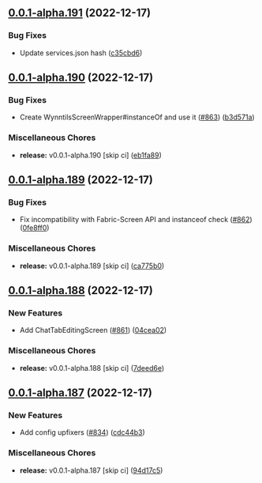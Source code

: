 ## [0.0.1-alpha.191](https://github.com/Wynntils/Artemis/compare/v0.0.1-alpha.190...v0.0.1-alpha.191) (2022-12-17)


### Bug Fixes

* Update services.json hash ([c35cbd6](https://github.com/Wynntils/Artemis/commit/c35cbd66a64e88654a3b65b733b06e49182ede1a))

## [0.0.1-alpha.190](https://github.com/Wynntils/Artemis/compare/v0.0.1-alpha.189...v0.0.1-alpha.190) (2022-12-17)


### Bug Fixes

* Create WynntilsScreenWrapper#instanceOf and use it ([#863](https://github.com/Wynntils/Artemis/issues/863)) ([b3d571a](https://github.com/Wynntils/Artemis/commit/b3d571a92e642382b42b65d20d49e2e68b833ddc))


### Miscellaneous Chores

* **release:** v0.0.1-alpha.190 [skip ci] ([eb1fa89](https://github.com/Wynntils/Artemis/commit/eb1fa89a966ed4fa7da9427562fe75124692e9d7))

## [0.0.1-alpha.189](https://github.com/Wynntils/Artemis/compare/v0.0.1-alpha.188...v0.0.1-alpha.189) (2022-12-17)


### Bug Fixes

* Fix incompatibility with Fabric-Screen API and instanceof check ([#862](https://github.com/Wynntils/Artemis/issues/862)) ([0fe8ff0](https://github.com/Wynntils/Artemis/commit/0fe8ff04ff49b83add8f829aec5fe907a16ac040))


### Miscellaneous Chores

* **release:** v0.0.1-alpha.189 [skip ci] ([ca775b0](https://github.com/Wynntils/Artemis/commit/ca775b0ca41423ef5f5ccc60d983f351ed5248a8))

## [0.0.1-alpha.188](https://github.com/Wynntils/Artemis/compare/v0.0.1-alpha.187...v0.0.1-alpha.188) (2022-12-17)


### New Features

* Add ChatTabEditingScreen ([#861](https://github.com/Wynntils/Artemis/issues/861)) ([04cea02](https://github.com/Wynntils/Artemis/commit/04cea02e12b22f15dfd789b05dfd195fedaf5d5f))


### Miscellaneous Chores

* **release:** v0.0.1-alpha.188 [skip ci] ([7deed6e](https://github.com/Wynntils/Artemis/commit/7deed6ecdfc94d0616f749681062de99db3a2dbf))

## [0.0.1-alpha.187](https://github.com/Wynntils/Artemis/compare/v0.0.1-alpha.186...v0.0.1-alpha.187) (2022-12-17)


### New Features

* Add config upfixers ([#834](https://github.com/Wynntils/Artemis/issues/834)) ([cdc44b3](https://github.com/Wynntils/Artemis/commit/cdc44b31139a87f8b05a58bb56f75c62a83b1703))


### Miscellaneous Chores

* **release:** v0.0.1-alpha.187 [skip ci] ([94d17c5](https://github.com/Wynntils/Artemis/commit/94d17c5357d03f035989847896da80aaa1fa801b))

